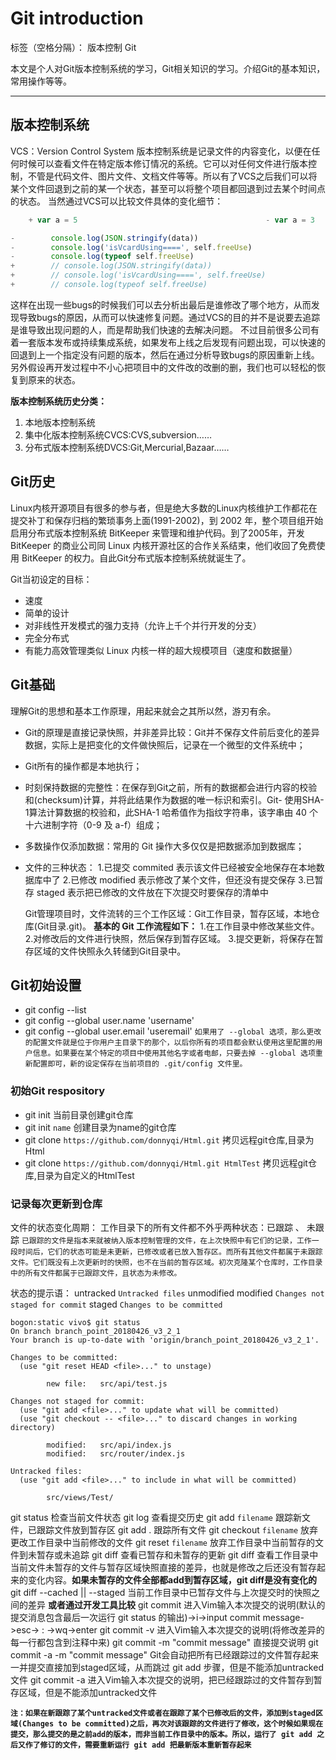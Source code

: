 # Git introduction

标签（空格分隔）： 版本控制 Git

本文是个人对Git版本控制系统的学习，Git相关知识的学习。介绍Git的基本知识，常用操作等等。

---
## 版本控制系统 ##
VCS：Version Control System
版本控制系统是记录文件的内容变化，以便在任何时候可以查看文件在特定版本修订情况的系统。它可以对任何文件进行版本控制，不管是代码文件、图片文件、文档文件等等。所以有了VCS之后我们可以将某个文件回退到之前的某一个状态，甚至可以将整个项目都回退到过去某个时间点的状态。
当然通过VCS可以比较文件具体的变化细节：
```javascript
    + var a = 5                                          - var a = 3
```
```javascript
-        console.log(JSON.stringify(data))
-        console.log('isVcardUsing====', self.freeUse)
-        console.log(typeof self.freeUse)
+        // console.log(JSON.stringify(data))
+        // console.log('isVcardUsing====', self.freeUse)
+        // console.log(typeof self.freeUse)
```
这样在出现一些bugs的时候我们可以去分析出最后是谁修改了哪个地方，从而发现导致bugs的原因，从而可以快速修复问题。通过VCS的目的并不是说要去追踪是谁导致出现问题的人，而是帮助我们快速的去解决问题。
不过目前很多公司有着一套版本发布或持续集成系统，如果发布上线之后发现有问题出现，可以快速的回退到上一个指定没有问题的版本，然后在通过分析导致bugs的原因重新上线。
另外假设再开发过程中不小心把项目中的文件改的改删的删，我们也可以轻松的恢复到原来的状态。

**版本控制系统历史分类：**
 1. 本地版本控制系统
 2. 集中化版本控制系统CVCS:CVS,subversion……
 3. 分布式版本控制系统DVCS:Git,Mercurial,Bazaar……

## Git历史 ##
Linux内核开源项目有很多的参与者，但是绝大多数的Linux内核维护工作都花在提交补丁和保存归档的繁琐事务上面(1991-2002)，到 2002 年，整个项目组开始启用分布式版本控制系统 BitKeeper 来管理和维护代码。到了2005年，开发 BitKeeper 的商业公司同 Linux 内核开源社区的合作关系结束，他们收回了免费使用 BitKeeper 的权力。自此Git分布式版本控制系统就诞生了。

Git当初设定的目标：

* 速度
* 简单的设计
* 对非线性开发模式的强力支持（允许上千个并行开发的分支）
* 完全分布式
* 有能力高效管理类似 Linux 内核一样的超大规模项目（速度和数据量）


## Git基础 ##
理解Git的思想和基本工作原理，用起来就会之其所以然，游刃有余。

- Git的原理是直接记录快照，并非差异比较：Git并不保存文件前后变化的差异数据，实际上是把变化的文件做快照后，记录在一个微型的文件系统中；
- Git所有的操作都是本地执行；
- 时刻保持数据的完整性：在保存到Git之前，所有的数据都会进行内容的校验和(checksum)计算，并将此结果作为数据的唯一标识和索引。Git- 使用SHA-1算法计算数据的校验和，此SHA-1 哈希值作为指纹字符串，该字串由 40 个十六进制字符（0-9 及 a-f）组成；
- 多数操作仅添加数据：常用的 Git 操作大多仅仅是把数据添加到数据库；
- 文件的三种状态：
    1.已提交 commited 表示该文件已经被安全地保存在本地数据库中了
    2.已修改 modified 表示修改了某个文件，但还没有提交保存
    3.已暂存 staged   表示把已修改的文件放在下次提交时要保存的清单中

    Git管理项目时，文件流转的三个工作区域：Git工作目录，暂存区域，本地仓库(Git目录.git)。
    **基本的 Git 工作流程如下：**
        1.在工作目录中修改某些文件。
        2.对修改后的文件进行快照，然后保存到暂存区域。
        3.提交更新，将保存在暂存区域的文件快照永久转储到Git目录中。

## Git初始设置 ##
- git config --list
- git config --global user.name 'username'
- git config --global user.email 'useremail'
`如果用了 --global 选项，那么更改的配置文件就是位于你用户主目录下的那个，以后你所有的项目都会默认使用这里配置的用户信息。如果要在某个特定的项目中使用其他名字或者电邮，只要去掉 --global 选项重新配置即可，新的设定保存在当前项目的 .git/config 文件里。`

### 初始Git respository ###
- git init        当前目录创建git仓库
- git init `name`   创建目录为name的git仓库
- git clone `https://github.com/donnyqi/Html.git`  拷贝远程git仓库,目录为Html
- git clone `https://github.com/donnyqi/Html.git HtmlTest`  拷贝远程git仓库,目录为自定义的HtmlTest

### 记录每次更新到仓库 ###
文件的状态变化周期：
工作目录下的所有文件都不外乎两种状态：已跟踪 、 未跟踪
`已跟踪的文件是指本来就被纳入版本控制管理的文件，在上次快照中有它们的记录，工作一段时间后，它们的状态可能是未更新，已修改或者已放入暂存区。而所有其他文件都属于未跟踪文件。它们既没有上次更新时的快照，也不在当前的暂存区域。初次克隆某个仓库时，工作目录中的所有文件都属于已跟踪文件，且状态为未修改。`

状态的提示语：
untracked `Untracked files`
unmodified
modified `Changes not staged for commit`
staged  `Changes to be committed`

```Git
bogon:static vivo$ git status
On branch branch_point_20180426_v3_2_1
Your branch is up-to-date with 'origin/branch_point_20180426_v3_2_1'.

Changes to be committed:
  (use "git reset HEAD <file>..." to unstage)

        new file:   src/api/test.js

Changes not staged for commit:
  (use "git add <file>..." to update what will be committed)
  (use "git checkout -- <file>..." to discard changes in working directory)

        modified:   src/api/index.js
        modified:   src/router/index.js

Untracked files:
  (use "git add <file>..." to include in what will be committed)

        src/views/Test/
```


git status 检查当前文件状态
git log 查看提交历史
git add `filename` 跟踪新文件，已跟踪文件放到暂存区
git add . 跟踪所有文件
git checkout `filename` 放弃更改工作目录中当前修改的文件
git reset `filename` 放弃工作目录中当前暂存的文件到未暂存或未追踪
git diff 查看已暂存和未暂存的更新
git diff 查看工作目录中当前文件未暂存的文件与暂存区域快照直接的差异，也就是修改之后还没有暂存起来的变化内容。**如果未暂存的文件全部都add到暂存区域，git diff是没有变化的**
git diff --cached || --staged 当前工作目录中已暂存文件与上次提交时的快照之间的差异    **或者通过开发工具比较**
git commit 进入Vim输入本次提交的说明(默认的提交消息包含最后一次运行 git status 的输出)->i->input commit message->esc-> : ->wq->enter
git commit -v 进入Vim输入本次提交的说明(将修改差异的每一行都包含到注释中来)
git commit -m "commit message" 直接提交说明
git commit -a -m "commit message" Git会自动把所有已经跟踪过的文件暂存起来一并提交直接加到staged区域，从而跳过 git add 步骤，但是不能添加untracked文件
git commit -a 进入Vim输入本次提交的说明，把已经跟踪过的文件暂存到暂存区域，但是不能添加untracked文件



**`注：如果在新跟踪了某个untracked文件或者在跟踪了某个已修改后的文件，添加到staged区域(Changes to be committed)之后，再次对该跟踪的文件进行了修改，这个时候如果现在提交，那么提交的是之前add的版本，而非当前工作目录中的版本。所以，运行了 git add 之后又作了修订的文件，需要重新运行 git add 把最新版本重新暂存起来`**




